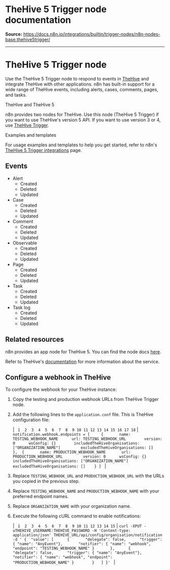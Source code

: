 # TheHive 5 Trigger node documentation

**Source:** https://docs.n8n.io/integrations/builtin/trigger-nodes/n8n-nodes-base.thehive5trigger/

---

# TheHive 5 Trigger node

Use the TheHive 5 Trigger node to respond to events in [TheHive](https://strangebee.com/thehive/) and integrate TheHive with other applications. n8n has built-in support for a wide range of TheHive events, including alerts, cases, comments, pages, and tasks.

TheHive and TheHive 5

n8n provides two nodes for TheHive. Use this node (TheHive 5 Trigger) if you want to use TheHive's version 5 API. If you want to use version 3 or 4, use [TheHive Trigger](../n8n-nodes-base.thehivetrigger/).

Examples and templates

For usage examples and templates to help you get started, refer to n8n's [TheHive 5 Trigger integrations](https://n8n.io/integrations/thehive-5-trigger/) page.

## Events

- Alert
  - Created
  - Deleted
  - Updated
- Case
  - Created
  - Deleted
  - Updated
- Comment
  - Created
  - Deleted
  - Updated
- Observable
  - Created
  - Deleted
  - Updated
- Page
  - Created
  - Deleted
  - Updated
- Task
  - Created
  - Deleted
  - Updated
- Task log
  - Created
  - Deleted
  - Updated

## Related resources

n8n provides an app node for TheHive 5. You can find the node docs [here](../../app-nodes/n8n-nodes-base.thehive5/).

Refer to TheHive's [documentation](https://docs.strangebee.com/) for more information about the service.

## Configure a webhook in TheHive

To configure the webhook for your TheHive instance:

1. Copy the testing and production webhook URLs from TheHive Trigger node.
2. Add the following lines to the `application.conf` file. This is TheHive configuration file:

   | ```  1  2  3  4  5  6  7  8  9 10 11 12 13 14 15 16 17 18 ``` | ``` notification.webhook.endpoints = [ 	{ 		name: TESTING_WEBHOOK_NAME 		url: TESTING_WEBHOOK_URL 		version: 0 		wsConfig: {} 		includedTheHiveOrganisations: ["ORGANIZATION_NAME"] 		excludedTheHiveOrganisations: [] 	}, 	{ 		name: PRODUCTION_WEBHOOK_NAME 		url: PRODUCTION_WEBHOOK_URL 		version: 0 		wsConfig: {} 		includedTheHiveOrganisations: ["ORGANIZATION_NAME"] 		excludedTheHiveOrganisations: [] 	} ]  ``` |
3. Replace `TESTING_WEBHOOK_URL` and `PRODUCTION_WEBHOOK_URL` with the URLs you copied in the previous step.
4. Replace `TESTING_WEBHOOK_NAME` and `PRODUCTION_WEBHOOK_NAME` with your preferred endpoint names.
5. Replace `ORGANIZATION_NAME` with your organization name.
6. Execute the following cURL command to enable notifications:

   | ```  1  2  3  4  5  6  7  8  9 10 11 12 13 14 15 ``` | ``` curl -XPUT -uTHEHIVE_USERNAME:THEHIVE_PASSWORD -H 'Content-type: application/json' THEHIVE_URL/api/config/organisation/notification -d ' { 	"value": [ 		{ 		"delegate": false, 		"trigger": { "name": "AnyEvent"}, 		"notifier": { "name": "webhook", "endpoint": "TESTING_WEBHOOK_NAME" } 		}, 		{ 		"delegate": false, 		"trigger": { "name": "AnyEvent"}, 		"notifier": { "name": "webhook", "endpoint": "PRODUCTION_WEBHOOK_NAME" } 		} 	] }'  ``` |
